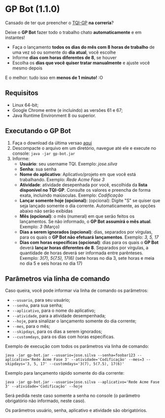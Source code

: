 # GP Bot (1.1.0)
Cansado de ter que preencher o [TQI-GP](https://helpdesk.tqi.com.br/sso/login.action) **na correria**? 

Deixe o **GP Bot** fazer todo o trabalho chato **automaticamente** e em instantes!

* Faça o lançamento **todos os dias do mês com 8 horas de trabalho** de uma vez só ou somente do **dia atual**, você escolhe
* Informe **dias com horas diferentes de 8**, se houver
* Escolha os **dias que você quiser tratar manualmente** e ajuste você mesmo depois

E o melhor: tudo isso em **menos de 1 minuto!** :O

## Requisitos
- Linux 64-bit;
- Google Chrome entre (e incluindo) as versões 61 e 67;
- Java Runtime Environment 8 ou superior.

## Executando o GP Bot

1. Faça o download da última versao [aqui](release/gp-bot.zip?raw=true)
2. Descompacte o arquivo em um diretório, navegue até ele e execute no console: `java -jar gp-bot.jar`
3. Informe:
    - **Usuário**: seu username TQI. Exemplo: _jose.silva_
    - **Senha**: sua senha
    - **Nome do aplicativo**: Aplicativo/projeto em que você está trabalhando. Exemplo: _Rede Acme Fase 3_
    - **Atividade**: atividade desepenhada por você, escolhida da **lista disponível no TQI-GP**. Consulte os valores e preencha de forma exata, incluindo maiúsculas. Exemplo: _Codificação_
    - **Lançar somente hoje (opcional):** (opcional): Digite "S" se quiser que seja lançado somente o dia corrente. Automaticamente, as opções abaixo não serão exibidas
    - **Mês (opcional)**: o mês (numeral) em que serão feitos os lançamentos. Se não informado, o **GP Bot** **assumirá o mês atual**. Exemplo: _3_ (Março)
    - **Dias a serem ignorados (opcional)**: dias, separados por vírgulas, para os quais o **GP Bot não efetuará lançamentos**. Exemplo: _3, 5, 17_
    - **Dias com horas específicas (opcional)**: dias para os quais o **GP Bot** deverá **lançar horas diferentes de 8**. Separados por vírgulas, a quantidade de horas deverá ser informada entre parênteses. Exemplo: _3(7), 5(7.5), 17(6)_ (sete horas no dia 3, sete horas e meia no dia 5 e seis horas no dia 17)
   

## Parâmetros via linha de comando
Caso queira, você pode informar via linha de comando os parâmetros:
- `--usuario`, para seu usuário;
- `--senha`, para sua senha;
- `--aplicativo`, para o nome do aplicativo;
- `--atividade`, para a atividade desempenhada;
- `--hoje`, para sinalizar o lançamento somente do dia corrente;
- `--mes`, para o mês;
- `--skipdays`, para os dias a serem ignorados;
- `--customdays`, para os dias com horas específicas.

Exemplo de execução com todos os parâmetros via linha de comando:

`java -jar gp-bot.jar --usuario=jose.silva --senha=foobar123 --aplicativo='Rede Acme Fase 3' --atividade='Codificação' --mes=3 --skipdays='3, 5, 17' --customdays='3(7), 5(7.5), 17(6)'`

Exemplo para lançamento rápido somente do dia corrente:

`java -jar gp-bot.jar --usuario=jose.silva --aplicativo='Rede Acme Fase 3' --atividade='Codificação' --hoje`

Será pedida neste caso somente a senha no console (o parâmetro obrigatório não informado, neste caso).

Os parâmetros usuário, senha, aplicativo e atividade são obrigatórios.